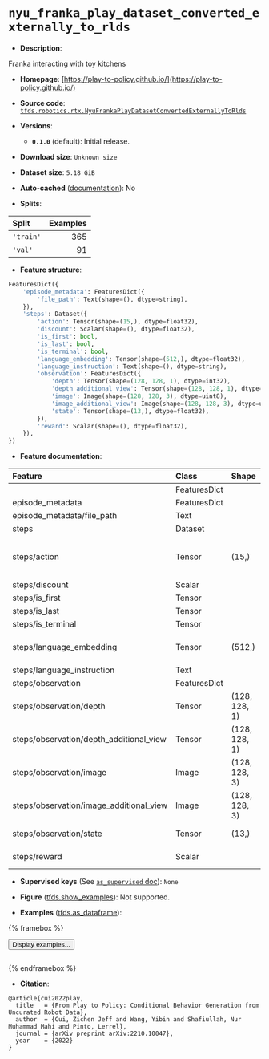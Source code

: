 <div itemscope itemtype="http://schema.org/Dataset">
  <div itemscope itemprop="includedInDataCatalog" itemtype="http://schema.org/DataCatalog">
    <meta itemprop="name" content="TensorFlow Datasets" />
  </div>
  <meta itemprop="name" content="nyu_franka_play_dataset_converted_externally_to_rlds" />
  <meta itemprop="description" content="Franka interacting with toy kitchens&#10;&#10;To use this dataset:&#10;&#10;```python&#10;import tensorflow_datasets as tfds&#10;&#10;ds = tfds.load(&#x27;nyu_franka_play_dataset_converted_externally_to_rlds&#x27;, split=&#x27;train&#x27;)&#10;for ex in ds.take(4):&#10;  print(ex)&#10;```&#10;&#10;See [the guide](https://www.tensorflow.org/datasets/overview) for more&#10;informations on [tensorflow_datasets](https://www.tensorflow.org/datasets).&#10;&#10;" />
  <meta itemprop="url" content="https://www.tensorflow.org/datasets/catalog/nyu_franka_play_dataset_converted_externally_to_rlds" />
  <meta itemprop="sameAs" content="https://play-to-policy.github.io/" />
  <meta itemprop="citation" content="@article{cui2022play,&#10;  title   = {From Play to Policy: Conditional Behavior Generation from Uncurated Robot Data},&#10;  author  = {Cui, Zichen Jeff and Wang, Yibin and Shafiullah, Nur Muhammad Mahi and Pinto, Lerrel},&#10;  journal = {arXiv preprint arXiv:2210.10047},&#10;  year    = {2022}&#10;}" />
</div>

# `nyu_franka_play_dataset_converted_externally_to_rlds`


*   **Description**:

Franka interacting with toy kitchens

*   **Homepage**:
    [https://play-to-policy.github.io/](https://play-to-policy.github.io/)

*   **Source code**:
    [`tfds.robotics.rtx.NyuFrankaPlayDatasetConvertedExternallyToRlds`](https://github.com/tensorflow/datasets/tree/master/tensorflow_datasets/robotics/rtx/rtx.py)

*   **Versions**:

    *   **`0.1.0`** (default): Initial release.

*   **Download size**: `Unknown size`

*   **Dataset size**: `5.18 GiB`

*   **Auto-cached**
    ([documentation](https://www.tensorflow.org/datasets/performances#auto-caching)):
    No

*   **Splits**:

Split     | Examples
:-------- | -------:
`'train'` | 365
`'val'`   | 91

*   **Feature structure**:

```python
FeaturesDict({
    'episode_metadata': FeaturesDict({
        'file_path': Text(shape=(), dtype=string),
    }),
    'steps': Dataset({
        'action': Tensor(shape=(15,), dtype=float32),
        'discount': Scalar(shape=(), dtype=float32),
        'is_first': bool,
        'is_last': bool,
        'is_terminal': bool,
        'language_embedding': Tensor(shape=(512,), dtype=float32),
        'language_instruction': Text(shape=(), dtype=string),
        'observation': FeaturesDict({
            'depth': Tensor(shape=(128, 128, 1), dtype=int32),
            'depth_additional_view': Tensor(shape=(128, 128, 1), dtype=int32),
            'image': Image(shape=(128, 128, 3), dtype=uint8),
            'image_additional_view': Image(shape=(128, 128, 3), dtype=uint8),
            'state': Tensor(shape=(13,), dtype=float32),
        }),
        'reward': Scalar(shape=(), dtype=float32),
    }),
})
```

*   **Feature documentation**:

Feature                                 | Class        | Shape         | Dtype   | Description
:-------------------------------------- | :----------- | :------------ | :------ | :----------
                                        | FeaturesDict |               |         |
episode_metadata                        | FeaturesDict |               |         |
episode_metadata/file_path              | Text         |               | string  | Path to the original data file.
steps                                   | Dataset      |               |         |
steps/action                            | Tensor       | (15,)         | float32 | Robot action, consists of [7x joint velocities, 3x EE delta xyz, 3x EE delta rpy, 1x gripper position, 1x terminate episode].
steps/discount                          | Scalar       |               | float32 | Discount if provided, default to 1.
steps/is_first                          | Tensor       |               | bool    |
steps/is_last                           | Tensor       |               | bool    |
steps/is_terminal                       | Tensor       |               | bool    |
steps/language_embedding                | Tensor       | (512,)        | float32 | Kona language embedding. See https://tfhub.dev/google/universal-sentence-encoder-large/5
steps/language_instruction              | Text         |               | string  | Language Instruction.
steps/observation                       | FeaturesDict |               |         |
steps/observation/depth                 | Tensor       | (128, 128, 1) | int32   | Right camera depth observation.
steps/observation/depth_additional_view | Tensor       | (128, 128, 1) | int32   | Left camera depth observation.
steps/observation/image                 | Image        | (128, 128, 3) | uint8   | Right camera RGB observation.
steps/observation/image_additional_view | Image        | (128, 128, 3) | uint8   | Left camera RGB observation.
steps/observation/state                 | Tensor       | (13,)         | float32 | Robot state, consists of [7x robot joint angles, 3x EE xyz, 3x EE rpy.
steps/reward                            | Scalar       |               | float32 | Reward if provided, 1 on final step for demos.

*   **Supervised keys** (See
    [`as_supervised` doc](https://www.tensorflow.org/datasets/api_docs/python/tfds/load#args)):
    `None`

*   **Figure**
    ([tfds.show_examples](https://www.tensorflow.org/datasets/api_docs/python/tfds/visualization/show_examples)):
    Not supported.

*   **Examples**
    ([tfds.as_dataframe](https://www.tensorflow.org/datasets/api_docs/python/tfds/as_dataframe)):

<!-- mdformat off(HTML should not be auto-formatted) -->

{% framebox %}

<button id="displaydataframe">Display examples...</button>
<div id="dataframecontent" style="overflow-x:auto"></div>
<script>
const url = "https://storage.googleapis.com/tfds-data/visualization/dataframe/nyu_franka_play_dataset_converted_externally_to_rlds-0.1.0.html";
const dataButton = document.getElementById('displaydataframe');
dataButton.addEventListener('click', async () => {
  // Disable the button after clicking (dataframe loaded only once).
  dataButton.disabled = true;

  const contentPane = document.getElementById('dataframecontent');
  try {
    const response = await fetch(url);
    // Error response codes don't throw an error, so force an error to show
    // the error message.
    if (!response.ok) throw Error(response.statusText);

    const data = await response.text();
    contentPane.innerHTML = data;
  } catch (e) {
    contentPane.innerHTML =
        'Error loading examples. If the error persist, please open '
        + 'a new issue.';
  }
});
</script>

{% endframebox %}

<!-- mdformat on -->

*   **Citation**:

```
@article{cui2022play,
  title   = {From Play to Policy: Conditional Behavior Generation from Uncurated Robot Data},
  author  = {Cui, Zichen Jeff and Wang, Yibin and Shafiullah, Nur Muhammad Mahi and Pinto, Lerrel},
  journal = {arXiv preprint arXiv:2210.10047},
  year    = {2022}
}
```

